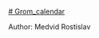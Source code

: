 <a href="https://frosty-thompson-fea016.netlify.app/"># Grom_calendar</a>




Author: Medvid Rostislav
